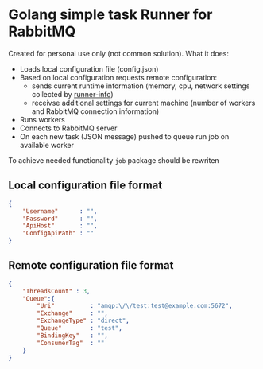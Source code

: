 # Golang simple task Runner for RabbitMQ

Created for personal use only (not common solution). What it does:
* Loads local configuration file (config.json)
* Based on local configuration requests remote configuration:
    * sends current runtime information (memory, cpu, network settings collected by [runner-info](https://github.com/krustnic/runtime-info.git))
    * receivse additional settings for current machine (number of workers and RabbitMQ connection information)    
* Runs workers
* Connects to RabbitMQ server
* On each new task (JSON message) pushed to queue run job on available worker

To achieve needed functionality `job` package should be rewriten

## Local configuration file format

```json
{
    "Username"      : "",
    "Password"      : "",
    "ApiHost"       : "",
    "ConfigApiPath" : ""
}
```

## Remote configuration file format
```json
{
    "ThreadsCount" : 3,
    "Queue":{
        "Uri"          : "amqp:\/\/test:test@example.com:5672",
        "Exchange"     : "",
        "ExchangeType" : "direct",
        "Queue"        : "test",
        "BindingKey"   : "",
        "ConsumerTag"  : ""
    }
}
```